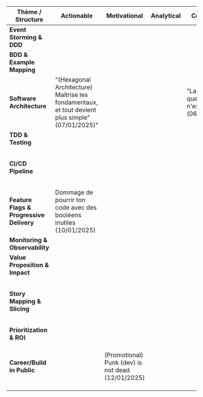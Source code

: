 | Thème / Structure                        | Actionable                                                                                      | Motivational                                      | Analytical | Contrarian                                 | Observation                                                   | X vs. Y                                                             | Present/Future                                                                    | Listicle                                              | Upcoming Week | Highs/Lows |
| ---------------------------------------- | ----------------------------------------------------------------------------------------------- | ------------------------------------------------- | ---------- | ------------------------------------------ | ------------------------------------------------------------- | ------------------------------------------------------------------- | --------------------------------------------------------------------------------- | ----------------------------------------------------- | ------------- | ---------- |
| **Event Storming & DDD**                 |                                                                                                 |                                                   |            |                                            |                                                               |                                                                     |                                                                                   |                                                       |               |            |
| **BDD & Example Mapping**                |                                                                                                 |                                                   |            |                                            |                                                               |                                                                     |                                                                                   |                                                       |               |            |
| **Software Architecture**                | "(Hexagonal Architecture) Maîtrise les fondamentaux, et tout devient plus simple" (07/01/2025)" |                                                   |            | "La sur-qualité n'existe pas" (06/01/2025) |                                                               |                                                                     |                                                                                   |                                                       |               |            |
| **TDD & Testing**                        |                                                                                                 |                                                   |            |                                            |                                                               |                                                                     |                                                                                   |                                                       |               |            |
| **CI/CD Pipeline**                       |                                                                                                 |                                                   |            |                                            | "Qualité, performance et bien-être vont de pair" (08/01/2025) |                                                                     |                                                                                   | Les 10 steps de ma pipeline CI (Node/TS) (13/01/2025) |               |            |
| **Feature Flags & Progressive Delivery** | Dommage de pourrir ton code avec des booléens inutiles (10/01/2025)                             |                                                   |            |                                            |                                                               |                                                                     |                                                                                   |                                                       |               |            |
| **Monitoring & Observability**           |                                                                                                 |                                                   |            |                                            |                                                               |                                                                     |                                                                                   |                                                       |               |            |
| **Value Proposition & Impact**           |                                                                                                 |                                                   |            |                                            |                                                               |                                                                     |                                                                                   |                                                       |               |            |
| **Story Mapping & Slicing**              |                                                                                                 |                                                   |            |                                            |                                                               | 🚀 Combine vertical slicing et outside-in (Horizontal) (11/01/2025) |                                                                                   |                                                       |               |            |
| **Prioritization & ROI**                 |                                                                                                 |                                                   |            |                                            |                                                               |                                                                     |                                                                                   |                                                       |               |            |
| **Career/Build in Public**               |                                                                                                 | (Promotional) Punk (dev) is not dead (12/01/2025) |            |                                            |                                                               |                                                                     | "Code tout en dur, pas d'abstraction, ni de tests, on part en REPL." (09/01/2025) |                                                       |               |            |
